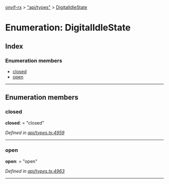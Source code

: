 [onvif-rx](../README.md) > ["api/types"](../modules/_api_types_.md) > [DigitalIdleState](../enums/_api_types_.digitalidlestate.md)

# Enumeration: DigitalIdleState

## Index

### Enumeration members

* [closed](_api_types_.digitalidlestate.md#closed)
* [open](_api_types_.digitalidlestate.md#open)

---

## Enumeration members

<a id="closed"></a>

###  closed

**closed**:  = "closed"

*Defined in [api/types.ts:4959](https://github.com/patrickmichalina/onvif-rx/blob/034e4d6/src/api/types.ts#L4959)*

___
<a id="open"></a>

###  open

**open**:  = "open"

*Defined in [api/types.ts:4963](https://github.com/patrickmichalina/onvif-rx/blob/034e4d6/src/api/types.ts#L4963)*

___

